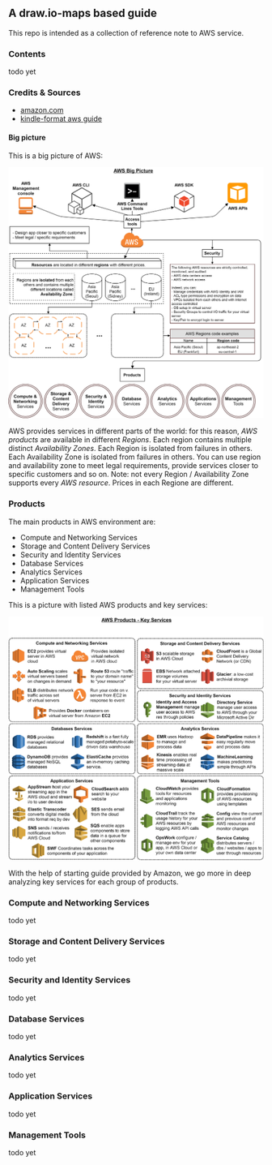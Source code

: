 ## A draw.io-maps based guide

This repo is intended as a collection of reference note to AWS service.

### Contents
todo yet

### Credits & Sources

- [amazon.com](https://amazon.com)
- [kindle-format aws guide](https://www.amazon.com/Amazon-Web-Services/e/B007R6MVQ6)

#### Big picture

This is a big picture of AWS:

![Big picture](./images/aws_1.0_big_picture.png)

AWS provides services in different parts of the world: for this reason, _AWS products_ are available in different _Regions_. Each region contains multiple distinct _Availability Zones_. Each Region is isolated from failures in others. Each Availability Zone is isolated from failures in others. You can use region and availability zone to meet legal requirements, provide services closer to specific customers and so on. Note: not every Region / Availability Zone supports every _AWS resource_. Prices in each Regione are different.

### Products

The main products in AWS environment are:

- Compute and Networking Services
- Storage and Content Delivery Services
- Security and Identity Services
- Database Services
- Analytics Services
- Application Services
- Management Tools

This is a picture with listed AWS products and key services:

![Products](./images/aws_1.0_products.png)

With the help of starting guide provided by Amazon, we go more in deep analyzing key services for each group of products. 

### Compute and Networking Services
todo yet

### Storage and Content Delivery Services
todo yet

### Security and Identity Services
todo yet

### Database Services
todo yet

### Analytics Services
todo yet

### Application Services
todo yet

### Management Tools
todo yet